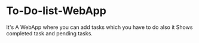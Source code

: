 # To-Do-list-WebApp
It's A WebApp where you can add tasks which you have to do also it Shows completed task  and pending tasks.
